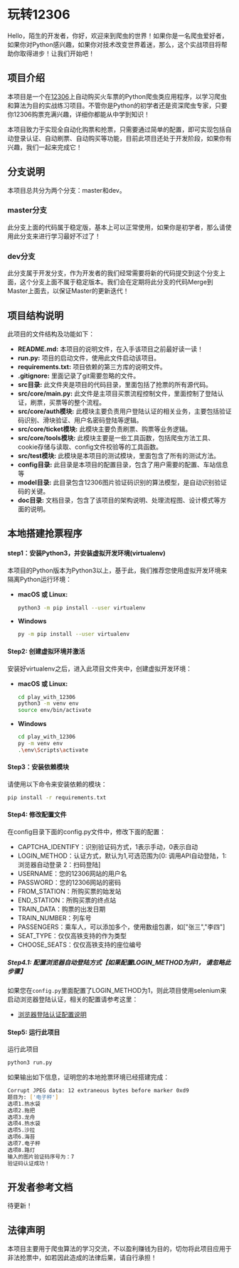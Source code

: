 # 玩转12306

Hello，陌生的开发者，你好，欢迎来到爬虫的世界！如果你是一名爬虫爱好者，如果你对Python感兴趣，如果你对技术改变世界着迷，那么，这个实战项目将帮助你取得进步！让我们开始吧！

## 项目介绍

本项目是一个在[12306](https://www.12306.cn/index/)上自动购买火车票的Python爬虫类应用程序，以学习爬虫和算法为目的实战练习项目。不管你是Python的初学者还是资深爬虫专家，只要你12306购票充满兴趣，详细你都能从中学到知识！

本项目致力于实现全自动化购票和抢票，只需要通过简单的配置，即可实现包括自动登录认证、自动刷票、自动购买等功能，目前此项目还处于开发阶段，如果你有兴趣，我们一起来完成它！

## 分支说明

本项目总共分为两个分支：master和dev。

### master分支

此分支上面的代码属于稳定版，基本上可以正常使用，如果你是初学者，那么请使用此分支来进行学习最好不过了！

### dev分支

此分支属于开发分支，作为开发者的我们经常需要将新的代码提交到这个分支上面，这个分支上面不属于稳定版本。我们会在定期将此分支的代码Merge到Master上面去，以保证Master的更新迭代！

## 项目结构说明

此项目的文件结构及功能如下：

* **README.md:** 本项目的说明文件，在入手该项目之前最好读一读！
* **run.py:** 项目的启动文件，使用此文件启动该项目。
* **requirements.txt:** 项目依赖的第三方库的说明文件。
* **.gitignore:** 里面记录了git需要忽略的文件。
* **src目录:** 此文件夹是项目的代码目录，里面包括了抢票的所有源代码。
* **src/core/main.py:** 此文件是主项目买票流程控制文件，里面控制了登陆认证，刷票，买票等的整个流程。
* **src/core/auth模块:** 此模块主要负责用户登陆认证的相关业务，主要包括验证码识别、滑块验证、用户名密码登陆等逻辑。
* **src/core/ticket模块:** 此模块主要负责刷票、购票等业务逻辑。
* **src/core/tools模块:** 此模块主要是一些工具函数，包括爬虫方法工具、cookie存储与读取、config文件校验等的工具函数。
* **src/test模块:** 此模块是本项目的测试模块，里面包含了所有的测试方法。
* **config目录:** 此目录是本项目的配置目录，包含了用户需要的配置、车站信息等
* **model目录:** 此目录包含12306图片验证码识别的算法模型，是自动识别验证码的关键。
* **doc目录:** 文档目录，包含了该项目的架构说明、处理流程图、设计模式等方面的说明。

## 本地搭建抢票程序

#### step1：安装Python3，并安装虚拟开发环境(virtualenv)

本项目的Python版本为Python3以上，基于此，我们推荐您使用虚拟开发环境来隔离Python运行环境：

* **macOS 或 Linux:**

    ```bash
    python3 -m pip install --user virtualenv
    ```

* **Windows**

    ```bash
    py -m pip install --user virtualenv
    ```

#### Step2: 创建虚拟环境并激活

安装好virtualenv之后，进入此项目文件夹中，创建虚拟开发环境：

* **macOS 或 Linux:**

    ```bash
    cd play_with_12306
    python3 -m venv env
    source env/bin/activate
    ```

* **Windows**

    ```bash
    cd play_with_12306
    py -m venv env
    .\env\Scripts\activate
    ```

#### Step3：安装依赖模块

请使用以下命令来安装依赖的模块：

```bash
pip install -r requirements.txt
```

#### Step4: 修改配置文件

在config目录下面的config.py文件中，修改下面的配置：

* CAPTCHA_IDENTIFY：识别验证码方式，1表示手动，0表示自动
* LOGIN_METHOD：认证方式，默认为1,可选范围为[0: 调用API自动登陆，1: 浏览器自动登录 2：扫码登陆]
* USERNAME：您的12306网站的用户名
* PASSWORD：您的12306网站的密码
* FROM_STATION：所购买票的始发站
* END_STATION：所购买票的终点站
* TRAIN_DATA：购票的出发日期
* TRAIN_NUMBER：列车号
* PASSENGERS：乘车人，可以添加多个，使用数组包裹，如["张三","李四"]
* SEAT_TYPE：仅仅高铁支持的作为类型
* CHOOSE_SEATS：仅仅高铁支持的座位编号

##### Step4.1: 配置浏览器自动登陆方式【如果配置LOGIN_METHOD为非1， 请忽略此步骤】

如果您在`config.py`里面配置了LOGIN_METHOD为1，则此项目使用selenium来启动浏览器登陆认证，相关的配置请参考这里：
* [浏览器登陆认证配置说明](./doc/browser_auth_config.md)

#### Step5: 运行此项目

运行此项目

```bash
python3 run.py
```

如果输出如下信息，证明您的本地抢票环境已经搭建完成：

```bash
Corrupt JPEG data: 12 extraneous bytes before marker 0xd9
题目为: ['电子秤']
选项1.热水袋
选项2.拖把
选项3.龙舟
选项4.热水袋
选项5.沙拉
选项6.海苔
选项7.电子秤
选项8.路灯
输入的图片验证码序号为：7
验证码认证成功！
```


## 开发者参考文档

待更新！

## 法律声明

本项目主要用于爬虫算法的学习交流，不以盈利赚钱为目的，切勿将此项目应用于非法抢票中，如若因此造成的法律后果，请自行承担！